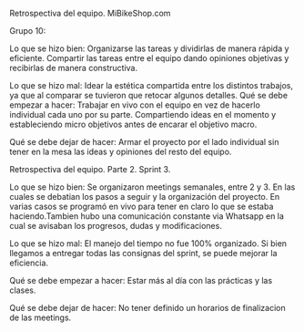 Retrospectiva del equipo.
MiBikeShop.com

Grupo 10:

Lo que se hizo bien: Organizarse las tareas y dividirlas de manera rápida y eficiente. Compartir las tareas entre el equipo dando opiniones objetivas y recibirlas de manera constructiva.

Lo que se hizo mal: Idear la estética compartida entre los distintos trabajos, ya que al comparar se tuvieron que retocar algunos detalles.
Qué se debe empezar a hacer: Trabajar en vivo con el equipo en vez de hacerlo individual cada uno por su parte. Compartiendo ideas en el momento y estableciendo micro objetivos antes de encarar el objetivo macro.

Qué se debe dejar de hacer: Armar el proyecto por el lado individual sin tener en la mesa las ideas y opiniones del resto del equipo.


Retrospectiva del equipo. Parte 2. Sprint 3.

Lo que se hizo bien: Se organizaron meetings semanales, entre 2 y 3. En las cuales se debatian los pasos a seguir y la organización del proyecto. En varias casos se programó en vivo para tener en claro lo que se estaba haciendo.Tambien hubo
una comunicación constante via Whatsapp en la cual se avisaban los progresos, dudas y modificaciones.

Lo que se hizo mal: El manejo del tiempo no fue 100% organizado. Si bien llegamos a entregar todas las consignas del sprint, se puede mejorar la eficiencia. 

Qué se debe empezar a hacer: Estar más al día con las prácticas y las clases. 

Qué se debe dejar de hacer: No tener definido un horarios de finalizacion de las meetings.